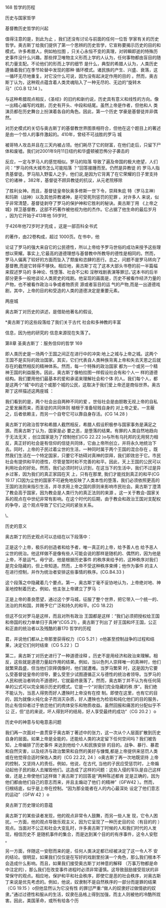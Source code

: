 168 哲学的历程

历史与国家哲学

基督教历史哲学的兴起

值得注意的是，到此为止 ，我们还没有讨论与前面的任何一位哲 学家有关的历史哲学。奥古斯丁给我们提供了第一个思辨的历史哲学，它宣称要揭示历史的目的和模式。许多希腊人，例如柏拉图 ，只关心永恒不变的真理，对转瞬即逝的特殊历史事件没什么兴趣。那些捍卫唯物主义形而上学的人认为，任何事物都由盲目的随 机力量支配。不论他们的形而上学的细节 是什么，典型的希腊人认为，人类历史遵循着我们在季节轮替中发现的那种 循环模式。诸民族的产生、兴盛、衰落，这一循环无尽地重复。对它没什么可说，因为没有起决定作用的目的 。然而，奥古斯丁认为，这种观点蕴含着人类灵魂陷入了一种无尽的、无边的“旋转木马”（CG.B  12.14 ）。

与这种希腊观点相反，《圣经》的旧约和新约说，历史具有意义和线性的方向。像一出精心编写的戏剧，历史有开头、中段和结尾。虽然上帝是作者，但他和人 类演员都在历史舞台上扮演着各自的角色。因此，第一个历史 学豪是基督徒并非偶然。

对历史模式的关切与奥古斯丁的基督教世界图景相符合，但他在这个题目上的著述是由一个惊人的事件激起的。410年，曾经不可战胜的罗马 城

被哥特人攻击并且在三天内被占领。他们耗尽了它的财富，在他们走后，只留下尸体和废墟。我们对2001年9月11日纽约和华盛顿被恐怖分子袭击的

反应，一定与罗马人的感觉相似。罗马的陷落 导致了遍及帝国的极大绝望，人们问：“罗马的伟大城市怎么可能陷落 ？”回答接踵而至。仍然是异教徒 的 罗马人指责基督徒。罗马陷入野蛮人之手，他们说,是因为它背离了在它荣耀的日子里支持它的诸神 。382年，基督徒不顾异教徒的抗议，从元老院移除

了胜利女神。而且，基督徒皇帝狄奥多修斯一世下令，崇拜朱庇 特（罗马主神）和玛斯（战神）以及其他异教诸神，是可受死刑惩罚的犯罪 。对许多人 来说，似乎非常清楚，基督徒剥夺了罗马的保护神和它胜利的秘诀。奥古斯丁用 《上帝之城》捍卫基督教，这部不朽著作被他视为他的杰作。它占据了他生命的最后岁月 ，因为它开始于413年他 59岁时,

于426年他72岁时才完成 。这是一部百科全书式

的著作，由22卷构成，超过 1000页。在书中，他

论证了罗马的强大来自它的公民德性，所以上帝给予罗马世俗的成功来授予这些理想以荣耀。事实上,它最高的道德理想与基督教中所教导的德性是相同的。然而，罗马人偏离了较好的方面而坠入了颓废和恣肆的恶行。总之，问题不是罗马转向了基督教,而是它转得不够快。相应地，奥古斯丁花了这本大部头书卷的前一半篇幅来叙述罗马的 多神论、性堕落、社会不公和 淫秽戏剧表演等罪愆。’这本书的后半部分更多一般地谈论人类房史的戏剧。他呈现的画面是，历史不被看作经济力量的产物，也不被看作政治斗争或者物质资 源或者盲目的运 气的产物,而是一出道德戏剧，其中，上帝的目的和受造的人类的道德决定是重要元素。

两座城

奥古斯丁对历史的讲述，是借助他著名的假设,

*奥古斯丁的这些段落给了我们关于古代 社会和多神教的丰富

信息，因为他的研究的 信息来源现在失落了。

第8章 圣奥古斯丁：服务信仰的哲学 169

即人类历史是一场两个王国之间正在进行中的冲突:地上之城与上帝之城。这两个王国不是实际的政治国家。其实，它们代表自人类种族背离上帝和失去天恩之后就存在的截然相反的精神体系。然而，每一个特殊的政治国家 都为一个或另一个精神王国的利益服务。因此，奥古斯丁像柏拉图一样假设社会有和个人一 样的道德结构。我们要用他们最基本的爱和承诺来理解社会和个体 的人。我们每个人，都是这两个“城”中的这个或那个城的公民，这取决于我们爱上帝还是商俗世界。奥古斯丁这样描述这两座城 ：

我们看到的是，两个社会出自两种不同的爱 。世俗社会是由胆敢无视上帝的自私之爱发展而来，而圣徒的共同体则 植根于准备轻贱自身的 对上帝之爱。一言蔽之，后者依赖主，而另一个自夸它可以靠自身存活。(CG 14.28  )

奥古斯丁的政治哲学和希腊人截然相反，希腊人假设积极参与国家事务是满足之源。而奥古斯丁认为，国家是必 要之恶，是堕落的结果。有罪的人类自然地趋向于无法无天 ，创立国家是为了控制他们(CG 22.22  )o与所有乌托邦的无用努力相反，真正好的社会是有信仰的信徒共同体，它由上帝所创立，并将永久地统治下去。同时，上帝的子民过着尘世的生活，一种同时属于两个王国的混合存在 。既然我们生活在一个特定国家，只要它不妨碍对真神的崇拜，我们即效忠于它。市民社会有提供和平的德性，尽管是暂时和不完善的和平。因此，天上王国的公民可以利用社会的好处。然而，我们必须时时认识到，在这当下的生活中，我们不过是异乡过客，因为我们的真正家园在天 上，只有在那里, 我们才能找到真正的和平(CG 19.17  )□因为尘世的国家不可避免地反映了人类本性的堕落，我们必须依照更高的王国的法则来指引生活，并寻求用上帝之国的原则来影响市民社会。奥古斯丁澄清了教会高于国家，因为教会是人类行为的真正法则的来源 。这一关于教会-国家关系的观点在中世纪非常有影响。在这个时代的后期，由于教会和政治王国对支配权的争夺，这个观点导致了它们之间的紧张关系。

\、

历史的意义

奥古斯丁的历史观点可以总结在以下段落中：

正是这个上帝，极乐的创造者和给予者，唯一真正的上帝，给予善人也 给予恶人尘世的统治。他这样做不是像有些人可能会说的那样是随机的、偶然的，因为他是上帝，不是运气。毋宁说，他是根据历史事件 的秩序来给予的，这种秩序对我们是完全隐藏的，但上帝知道。然而，上帝不受这种秩序束缚；他作为事件 的主人在进行控制，并作为统治者安排这些事情的秩序。(CG.B4.33  )

这个段落之中隐藏着几个要点。第一，奥古斯丁毫不妥协地认为，上帝绝对地、神圣地控制着历史。例如，他主张上帝建立了罗马 ：

正是上帝的善良愿望，通过这个罗马城，征服了整个世界，把它带入一个统一的、法治的共和国，并赐予它广泛和持久的和平。(CG 18.22)

但这不仅对罗马是这样，而且对所有政治 王国都是这样：“我们必须把授权给王国和帝国的权力单单归于真神”(CG5.21) 。奥古斯丁列出了 好王国和坏王国，公正和正直的统治者以及残酷的暴170 哲学的历程

君，并说他们都从上帝那里获得权力（CG 5.21 ）o他甚至控制战争的过程和结果，决定它们何时结束（CG 5.22 ）□

第二，奥古斯丁对历史进行了一种道德诠释 。历史不是用经济和政治来理解。相反，这些就是道德力量起作用的结果。例如，当以色列人崇拜唯一的真神时，他们就繁荣昌盛，但当他们崇拜偶像时，他们就遭难。当罗马繁荣 时，这是因为它要么受基督徒皇帝的领导，要么受至少试图遵循正义与德性的统治者领导。当罗马的人民和统治者转向不道德时，它就最终衰落了。然而，奥古斯丁并不认为有任何简单的公式可以完全揭示历史的模式。它是一个“对我们完全隐藏的秩 序”。我们绝不能认为，当恶人得势而好人遭殃时上帝没有在控 制。即使在这里，也有它的目的，因为就像火纯化金子而消灭杂质，好人遭殃也为检验和纯化他们的目的服务，防止有信仰者过于依恋他们的肉体安乐和物质收益。虽然回报和痛苦的分配似乎不公 正，但“总的来说，坏人得到坏的结局，好人享受最终的成功”（CG 20.2 ）o

历史中的神意与旬电意恚问题

我们再一次面对一直贯穿于奥古斯丁著述中的张力，这一次从个人层面扩散到历史自身的层面。如果上帝是全能的，还能给人类的决定留下任何空间吗？我们被告知，上帝编排了历史事件 来达到他给个人和民族安排 的目的。战争、暴行、暴君和自然灾害，以及经济与政治繁荣和自然的美好与慷慨,都是上帝提供来惩罚人类或在他觉得合适时保佑人类的（CG 22.22, 24 ）o奥古斯丁再一次地既坚持 上帝的控制，又坚持人的责任。例如，他说，在古代, 当他的子民应受惩罚时，上帝煽动起他子民的敌人去摧毁他们。这造成了这样的问题：这些入侵的军队是自己这样做，还是上帝使他们这样做？奥古斯丁的回答是“两种陈述都肯 定是正确的，因为他们都由他们自己的意志而来，并且主煽动了他们 的精神”（GFW42 ）。然而，归根结底，似乎是上帝在控制。“因为那全能者在人的内心最深处 设定了他们意志的运动”（GFW  42 ）o

臭古斯丁历史理论的意蕴

奥古斯丁的某些读者发现，他的观点非常令人鼓舞，而另一些人发 现，它令人困扰。一方面，他的观点导致乐观主义，因为它呈现了一种历史目的论（有目的的 ）观点。当面对不公正和社会大变乱时，许多奥古斯丁时候的人和我们时代的人发现，相信历史不 是随机事件的集合，而是达到某个目的的有序事件，这令人安慰 。

另一方面，伴随这一安慰而来的是，任何人类决定都已经被决定了这一令人不 安的结论。很明显，如果我们仅仅是在写好的戏剧里扮演一个角色，那么我们根本不会造成什么影响。而且，如果我们接受奥古斯丁对神意的解释 （万事万物都是命中注定的），那么我们在改变事件进程时必须非常谨慎。这导致鼓励接受现状的非 常保守的观点。相应地，保护和平和社会秩序，即使它是恶的社会秩序，对奥古斯丁来说是优先考虑的。例如，他说，奴隶制不是自然秩序的一部分而是罪的结果（CG 19.15  ）o但他显然认为它没有性 的罪愆严重:“做人的奴隶好过做情欲的奴隶。”通过过德性和服从的生活，奴隶在品格上得到加强，而主人则被他的冷酷所戕害。因此，美国革命，或所有给各个历